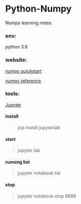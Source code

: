 # Python-Numpy
Numpy learning notes. 

### env:
python 3.6

### website:
[numpy quickstart](https://numpy.org/devdocs/user/quickstart.html)

[numpy reference](https://numpy.org/devdocs/reference/index.html#reference)

### tools:
[Jupyter](https://jupyter.org/)

#### install
> pip install jupyterlab

#### start
> jupyter lab

#### running list
> jupyter notebook list

#### stop

> jupyter notebook stop 8888
